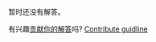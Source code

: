 
暂时还没有解答。

有兴趣[贡献你的解答](https://github.com/BFEdev/BFE.dev-solutions/blob/main/problem/Next-Right-Sibiling_zh.md)吗? [Contribute guidline](https://github.com/BFEdev/BFE.dev-solutions#how-to-contribute)

